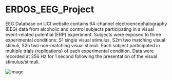 # ERDOS_EEG_Project

EEG Database on UCI website contains 64-channel electroencephalography (EEG) data from alcoholic and control subjects participating in a visual event-related potential (ERP) experiment. Subjects were exposed to three experimental conditions: S1 single visual stimulus, S2m two matching visual stimuli, S2n two non-matching visual stimuli. Each subject participated in multiple trials (replications) of each experimental condition. Data were recorded at 256 Hz for 1 second following the presentation of the visual stimulus/stimuli.



![image](https://user-images.githubusercontent.com/18429968/118040716-eb7bc200-b33f-11eb-8275-159c13fb5002.png)
